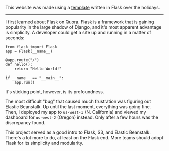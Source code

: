 This website was made using a [template][1] written in Flask over the holidays.
<hr>

I first learned about Flask on Quora. Flask is a framework that is gaining popularity in the
large shadow of Django, and it's most apparent advantage is simplicity.
A developer could get a site up and running in a matter of seconds:

    from flask import Flask
    app = Flask(__name__)

    @app.route("/")
    def hello():
        return "Hello World!"

    if __name__ == "__main__":
        app.run()

It's sticking point, however, is its profoundness.

The most difficult "bug" that caused much frustration was figuring out Elastic Beanstalk. Up
until the last moment, everything was going fine. Then, I deployed my app to `us-west-1`
(N. California) and viewed my dashboard for `us-west-2` (Oregon) instead. Only after a few hours was
the discrepancy found.

This project served as a good intro to Flask, S3, and Elastic Beanstalk. There's a lot more to do,
at least on the Flask end. More teams should adopt Flask for its simplicity and modularity.

[1]: http://longboardcat.github.io/Flask-Portfolio/
